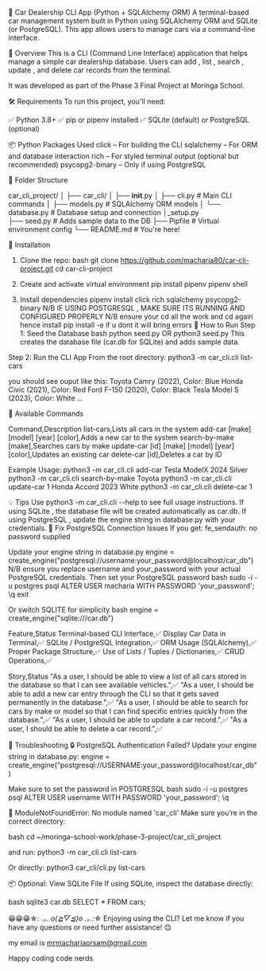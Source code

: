 🚗 Car Dealership CLI App (Python + SQLAlchemy ORM)
A terminal-based car management system built in Python using SQLAlchemy ORM and SQLite (or PostgreSQL). This app allows users to manage cars via a command-line interface.

🧾 Overview
This is a CLI (Command Line Interface) application that helps manage a simple car dealership database. Users can add , list , search , update , and delete car records from the terminal.

It was developed as part of the Phase 3 Final Project at Moringa School.

🛠 Requirements
To run this project, you'll need:

✅ Python 3.8+
✅ pip or pipenv installed
✅ SQLite (default) or PostgreSQL (optional)

📦 Python Packages Used
click – For building the CLI
sqlalchemy – For ORM and database interaction
rich – For styled terminal output (optional but recommended)
psycopg2-binary – Only if using PostgreSQL

📁 Folder Structure

car_cli_project/
│
├── car_cli/
│   ├── __init__.py
│   ├── cli.py         # Main CLI commands
│   ├── models.py      # SQLAlchemy ORM models
│   └── database.py    # Database setup and connection
│_setup.py    
├── seed.py            # Adds sample data to the DB
├── Pipfile            # Virtual environment config
└── README.md          # You're here!

🧰 Installation

 1. Clone the repo:
bash 
git clone https://github.com/macharia80/car-cli-project.git 
cd car-cli-project

2. Create and activate virtual environment
pip install pipenv
pipenv shell

3. Install dependencies
pipenv install click rich sqlalchemy psycopg2-binary
N/B IF USING POSTGRESQL , MAKE SURE ITS RUNNING AND CONFIGURED PROPERLY
N/B ensure your cd all the work and cd again hence install pip install -e  if u dont it will bring errors
🚀 How to Run
Step 1: Seed the Database
bash
python seed.py OR python3 seed.py
This creates the database file (car.db for SQLite) and adds sample data.

Step 2: Run the CLI App
From the root directory:
python3 -m car_cli.cli list-cars

you should see ouput like this:
Toyota Camry (2022), Color: Blue
Honda Civic (2021), Color: Red
Ford F-150 (2020), Color: Black
Tesla Model S (2023), Color: White
...

🧪 Available Commands

Command,Description
list-cars,Lists all cars in the system
add-car [make] [model] [year] [color],Adds a new car to the system
search-by-make [make],Searches cars by make
update-car [id] [make] [model] [year] [color],Updates an existing car
delete-car [id],Deletes a car by ID

Example Usage:
python3 -m car_cli.cli add-car Tesla ModelX 2024 Silver
python3 -m car_cli.cli search-by-make Toyota
python3 -m car_cli.cli update-car 1 Honda Accord 2023 White
python3 -m car_cli.cli delete-car 1

💡 Tips
Use python3 -m car_cli.cli --help to see full usage instructions.
If using SQLite , the database file will be created automatically as car.db.
If using PostgreSQL , update the engine string in database.py with your credentials.
🔐 Fix PostgreSQL Connection Issues
If you get:
fe_sendauth: no password supplied

Update your engine string in database.py
engine = create_engine("postgresql://username:your_password@localhost/car_db")
N/B ensure you replace username and your_password with your actual PostgreSQL credentials.
    Then set your PostgreSQL password
    bash
    sudo -i -u postgres
psql
ALTER USER macharia WITH PASSWORD 'your_password';
\q
exit

Or switch SQLITE for simplicity 
bash
engine = create_engine("sqlite:///car.db")

Feature,Status
Terminal-based CLI Interface,✅
Display Car Data in Terminal,✅
SQLite / PostgreSQL Integration,✅
ORM Usage (SQLAlchemy),✅
Proper Package Structure,✅
Use of Lists / Tuples / Dictionaries,✅
CRUD Operations,✅

Story,Status
"As a user, I should be able to view a list of all cars stored in the database so that I can see available vehicles.",✅
"As a user, I should be able to add a new car entry through the CLI so that it gets saved permanently in the database.",✅
"As a user, I should be able to search for cars by make or model so that I can find specific entries quickly from the database.",✅
"As a user, I should be able to update a car record.",✅
"As a user, I should be able to delete a car record.",✅

📌 Troubleshooting
🔒 PostgreSQL Authentication Failed?
Update your engine string in database.py:
engine = create_engine("postgresql://USERNAME:your_password@localhost/car_db")

Make sure to set the password in POSTGRESQL
bash
sudo -i -u postgres
psql
ALTER USER username WITH PASSWORD 'your_password';
\q

🐍 ModuleNotFoundError: No module named 'car_cli'
Make sure you’re in the correct directory:

bash
cd ~/moringa-school-work/phase-3-project/car_cli_project

and run:
python3 -m car_cli.cli list-cars

Or directly:
python3 car_cli/cli.py list-cars

📦 Optional: View SQLite File
If using SQLite, inspect the database directly:

bash
sqlite3 car.db
SELECT * FROM cars;

😁😁😁☆*: .｡. o(≧▽≦)o .｡.:*☆
Enjoying using the CLI? Let me know if you have any questions or need further assistance! 😊
 
 my email is mrmachariaorsam@gmail.com

 Happy coding code nerds
